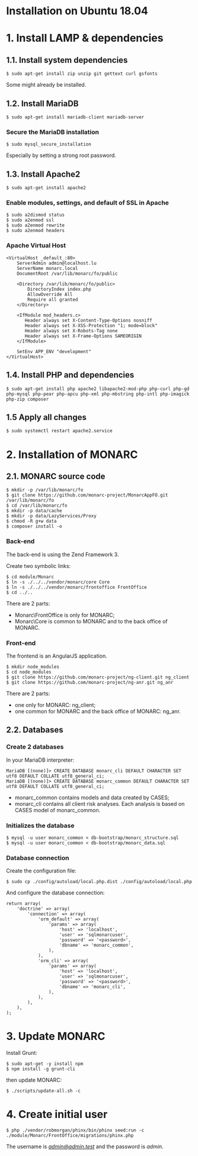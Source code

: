 Installation on Ubuntu 18.04
============================

# 1. Install LAMP & dependencies

## 1.1. Install system dependencies

    $ sudo apt-get install zip unzip git gettext curl gsfonts

Some might already be installed.

## 1.2. Install MariaDB

    $ sudo apt-get install mariadb-client mariadb-server

### Secure the MariaDB installation

    $ sudo mysql_secure_installation

Especially by setting a strong root password.

## 1.3. Install Apache2

    $ sudo apt-get install apache2

### Enable modules, settings, and default of SSL in Apache

    $ sudo a2dismod status
    $ sudo a2enmod ssl
    $ sudo a2enmod rewrite
    $ sudo a2enmod headers

### Apache Virtual Host

    <VirtualHost _default_:80>
        ServerAdmin admin@localhost.lu
        ServerName monarc.local
        DocumentRoot /var/lib/monarc/fo/public

        <Directory /var/lib/monarc/fo/public>
            DirectoryIndex index.php
            AllowOverride All
            Require all granted
        </Directory>

        <IfModule mod_headers.c>
           Header always set X-Content-Type-Options nosniff
           Header always set X-XSS-Protection "1; mode=block"
           Header always set X-Robots-Tag none
           Header always set X-Frame-Options SAMEORIGIN
        </IfModule>

        SetEnv APP_ENV "development"
    </VirtualHost>


## 1.4. Install PHP and dependencies

    $ sudo apt-get install php apache2 libapache2-mod-php php-curl php-gd php-mysql php-pear php-apcu php-xml php-mbstring php-intl php-imagick php-zip composer

## 1.5 Apply all changes

    $ sudo systemctl restart apache2.service



# 2. Installation of MONARC

## 2.1. MONARC source code

    $ mkdir -p /var/lib/monarc/fo
    $ git clone https://github.com/monarc-project/MonarcAppFO.git /var/lib/monarc/fo
    $ cd /var/lib/monarc/fo
    $ mkdir -p data/cache
    $ mkdir -p data/LazyServices/Proxy
    $ chmod -R g+w data
    $ composer install -o


### Back-end

The back-end is using the Zend Framework 3.

Create two symbolic links:

    $ cd module/Monarc
    $ ln -s ./../../vendor/monarc/core Core
    $ ln -s ./../../vendor/monarc/frontoffice FrontOffice
    $ cd ../..

There are 2 parts:

* Monarc\FrontOffice is only for MONARC;
* Monarc\Core is common to MONARC and to the back office of MONARC.


### Front-end

The frontend is an AngularJS application.

    $ mkdir node_modules
    $ cd node_modules
    $ git clone https://github.com/monarc-project/ng-client.git ng_client
    $ git clone https://github.com/monarc-project/ng-anr.git ng_anr

There are 2 parts:

* one only for MONARC: ng_client;
* one common for MONARC and the back office of MONARC: ng_anr.


## 2.2. Databases

### Create 2 databases

In your MariaDB interpreter:

    MariaDB [(none)]> CREATE DATABASE monarc_cli DEFAULT CHARACTER SET utf8 DEFAULT COLLATE utf8_general_ci;
    MariaDB [(none)]> CREATE DATABASE monarc_common DEFAULT CHARACTER SET utf8 DEFAULT COLLATE utf8_general_ci;

* monarc_common contains models and data created by CASES;
* monarc_cli contains all client risk analyses. Each analysis is based on CASES
  model of monarc_common.

### Initializes the database

    $ mysql -u user monarc_common < db-bootstrap/monarc_structure.sql
    $ mysql -u user monarc_common < db-bootstrap/monarc_data.sql

### Database connection

Create the configuration file:

    $ sudo cp ./config/autoload/local.php.dist ./config/autoload/local.php

And configure the database connection:

    return array(
        'doctrine' => array(
            'connection' => array(
                'orm_default' => array(
                    'params' => array(
                        'host' => 'localhost',
                        'user' => 'sqlmonarcuser',
                        'password' => '<password>',
                        'dbname' => 'monarc_common',
                    ),
                ),
                'orm_cli' => array(
                    'params' => array(
                        'host' => 'localhost',
                        'user' => 'sqlmonarcuser',
                        'password' => '<password>',
                        'dbname' => 'monarc_cli',
                    ),
                ),
            ),
        ),
    );



# 3. Update MONARC

Install Grunt:

    $ sudo apt-get -y install npm
    $ npm install -g grunt-cli

then update MONARC:

    $ ./scripts/update-all.sh -c


# 4. Create initial user

    $ php ./vendor/robmorgan/phinx/bin/phinx seed:run -c ./module/Monarc/FrontOffice/migrations/phinx.php


The username is *admin@admin.test* and the password is *admin*.
